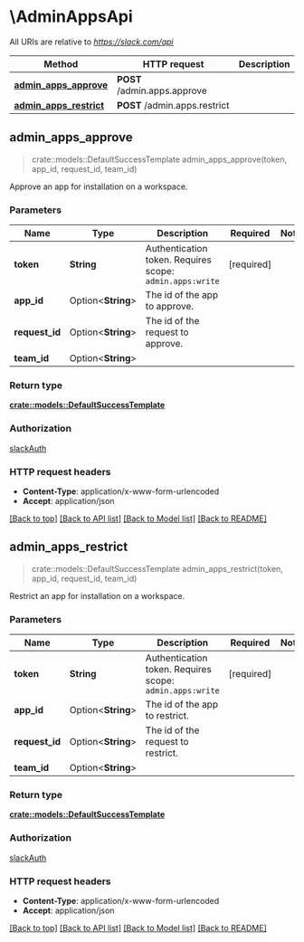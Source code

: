# \AdminAppsApi

All URIs are relative to *https://slack.com/api*

Method | HTTP request | Description
------------- | ------------- | -------------
[**admin_apps_approve**](AdminAppsApi.md#admin_apps_approve) | **POST** /admin.apps.approve | 
[**admin_apps_restrict**](AdminAppsApi.md#admin_apps_restrict) | **POST** /admin.apps.restrict | 



## admin_apps_approve

> crate::models::DefaultSuccessTemplate admin_apps_approve(token, app_id, request_id, team_id)


Approve an app for installation on a workspace.

### Parameters


Name | Type | Description  | Required | Notes
------------- | ------------- | ------------- | ------------- | -------------
**token** | **String** | Authentication token. Requires scope: `admin.apps:write` | [required] |
**app_id** | Option<**String**> | The id of the app to approve. |  |
**request_id** | Option<**String**> | The id of the request to approve. |  |
**team_id** | Option<**String**> |  |  |

### Return type

[**crate::models::DefaultSuccessTemplate**](Default_success_template.md)

### Authorization

[slackAuth](../README.md#slackAuth)

### HTTP request headers

- **Content-Type**: application/x-www-form-urlencoded
- **Accept**: application/json

[[Back to top]](#) [[Back to API list]](../README.md#documentation-for-api-endpoints) [[Back to Model list]](../README.md#documentation-for-models) [[Back to README]](../README.md)


## admin_apps_restrict

> crate::models::DefaultSuccessTemplate admin_apps_restrict(token, app_id, request_id, team_id)


Restrict an app for installation on a workspace.

### Parameters


Name | Type | Description  | Required | Notes
------------- | ------------- | ------------- | ------------- | -------------
**token** | **String** | Authentication token. Requires scope: `admin.apps:write` | [required] |
**app_id** | Option<**String**> | The id of the app to restrict. |  |
**request_id** | Option<**String**> | The id of the request to restrict. |  |
**team_id** | Option<**String**> |  |  |

### Return type

[**crate::models::DefaultSuccessTemplate**](Default_success_template.md)

### Authorization

[slackAuth](../README.md#slackAuth)

### HTTP request headers

- **Content-Type**: application/x-www-form-urlencoded
- **Accept**: application/json

[[Back to top]](#) [[Back to API list]](../README.md#documentation-for-api-endpoints) [[Back to Model list]](../README.md#documentation-for-models) [[Back to README]](../README.md)

